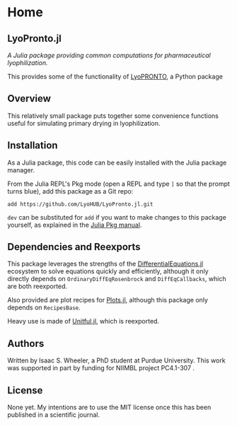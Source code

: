 # Home

## LyoPronto.jl

_A Julia package providing common computations for pharmaceutical lyophilization._

This provides some of the functionality of [LyoPRONTO](https://github.com/LyoHUB/LyoPronto), a Python package

## Overview

This relatively small package puts together some convenience functions useful for simulating primary drying in lyophilization.

## Installation
As a Julia package, this code can be easily installed with the Julia package manager. 

From the Julia REPL's Pkg mode (open a REPL and type `]` so that the prompt turns blue), add this package as a Git repo:
```
add https://github.com/LyoHUB/LyoPronto.jl.git
```
`dev` can be substituted for `add` if you want to make changes to this package yourself, as explained in the [Julia Pkg manual](https://pkgdocs.julialang.org/v1/managing-packages/).

## Dependencies and Reexports
This package leverages the strengths of the [DifferentialEquations.jl](https://docs.sciml.ai/DiffEqDocs/stable/) ecosystem to solve equations quickly and efficiently, although it only directly depends on `OrdinaryDiffEqRosenbrock` and `DiffEqCallbacks`, which are both reexported.

Also provided are plot recipes for [Plots.jl](https://docs.juliaplots.org/stable), although this package only depends on `RecipesBase`.

Heavy use is made of [Unitful.jl](https://painterqubits.github.io/Unitful.jl/stable/), which is reexported.


## Authors

Written by Isaac S. Wheeler, a PhD student at Purdue University.
This work was supported in part by funding for NIIMBL project PC4.1-307 .

## License

None yet. My intentions are to use the MIT license once this has been published in a scientific journal.


